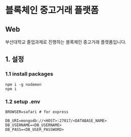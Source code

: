 # 블록체인 중고거래 플랫폼
## Web

부산대학교 졸업과제로 진행하는 블록체인 중고거래 플랫폼입니다.


## 1. 설정
### 1.1 install packages
```
npm i -g nodemon
npm i
```
### 1.2 setup .env
```
BROWSER=safari # for express

DB_URI=mongodb://<HOST>:27017/<DATABASE_NAME>
DB_USERNAME=<DB_USERNAME>
DB_PASS=<DB_USER_PASSWORD>
```
